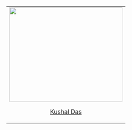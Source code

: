 <table width="100%">
           <tr>
             <td align="center">
               <img src="https://github.com/user-attachments/assets/3fa8ac42-3258-4042-85a0-50ada54ed909
" height="250" width="300"/>
               <p><a href="https://github.com/Kushal997-das">Kushal Das</a></p>
            </td>
          </tr>
</table>
